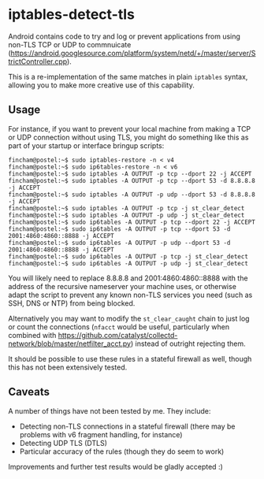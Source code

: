 # iptables-detect-tls

Android contains code to try and log or prevent applications from using non-TLS TCP or UDP to commnuicate (https://android.googlesource.com/platform/system/netd/+/master/server/StrictController.cpp).

This is a re-implementation of the same matches in plain `iptables` syntax, allowing you to make more creative use of this capability.

## Usage

For instance, if you want to prevent your local machine from making a TCP or UDP connection without using TLS, you might do something like this as part of your startup or interface bringup scripts:

    fincham@postel:~$ sudo iptables-restore -n < v4
    fincham@postel:~$ sudo ip6tables-restore -n < v6
    fincham@postel:~$ sudo iptables -A OUTPUT -p tcp --dport 22 -j ACCEPT
    fincham@postel:~$ sudo iptables -A OUTPUT -p tcp --dport 53 -d 8.8.8.8 -j ACCEPT
    fincham@postel:~$ sudo iptables -A OUTPUT -p udp --dport 53 -d 8.8.8.8 -j ACCEPT
    fincham@postel:~$ sudo iptables -A OUTPUT -p tcp -j st_clear_detect
    fincham@postel:~$ sudo iptables -A OUTPUT -p udp -j st_clear_detect
    fincham@postel:~$ sudo ip6tables -A OUTPUT -p tcp --dport 22 -j ACCEPT
    fincham@postel:~$ sudo ip6tables -A OUTPUT -p tcp --dport 53 -d 2001:4860:4860::8888 -j ACCEPT
    fincham@postel:~$ sudo ip6tables -A OUTPUT -p udp --dport 53 -d 2001:4860:4860::8888 -j ACCEPT
    fincham@postel:~$ sudo ip6tables -A OUTPUT -p tcp -j st_clear_detect
    fincham@postel:~$ sudo ip6tables -A OUTPUT -p udp -j st_clear_detect

You will likely need to replace 8.8.8.8 and 2001:4860:4860::8888 with the address of the recursive nameserver your machine uses, or otherwise adapt the script to prevent any known non-TLS services you need (such as SSH, DNS or NTP) from being blocked.

Alternatively you may want to modify the `st_clear_caught` chain to just log or count the connections (`nfacct` would be useful, particularly when combined with https://github.com/catalyst/collectd-network/blob/master/netfilter_acct.py) instead of outright rejecting them.

It should be possible to use these rules in a stateful firewall as well, though this has not been extensively tested.

## Caveats

A number of things have not been tested by me. They include:

* Detecting non-TLS connections in a stateful firewall (there may be problems with v6 fragment handling, for instance)
* Detecting UDP TLS (DTLS)
* Particular accuracy of the rules (though they do seem to work)

Improvements and further test results would be gladly accepted :)
